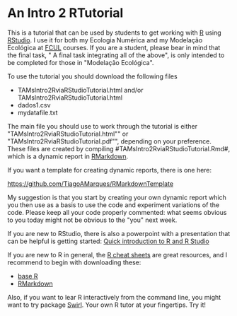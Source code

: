 # An Intro 2 RTutorial

This is a tutorial that can be used by students to get working with [R](https://www.r-project.org/) using [RStudio](https://www.rstudio.com/). I use it for both my Ecologia Numérica and my Modelação Ecológica at [FCUL](https://ciencias.ulisboa.pt/en) courses. If you are a student, please bear in mind that the final task, " A final task integrating all of the above", is only intended to be completed for those in "Modelação Ecológica".

To use the tutorial you should download the following files

- TAMsIntro2RviaRStudioTutorial.html and/or TAMsIntro2RviaRStudioTutorial.html
- dados1.csv
- mydatafile.txt

The main file you should use to work through the tutorial is either "TAMsIntro2RviaRStudioTutorial.html"" or "TAMsIntro2RviaRStudioTutorial.pdf"", depending on your preference. These files are created by compiling #TAMsIntro2RviaRStudioTutorial.Rmd#, which is a dynamic report in [RMarkdown](https://rmarkdown.rstudio.com/).

If you want a template for creating dynamic reports, there is one here:

https://github.com/TiagoAMarques/RMarkdownTemplate

My suggestion is that you start by creating your own dynamic report which you then use as a basis to use the code and experiment variations of the code. Please keep all your code properly commented: what seems obvious to you today might not be obvious to the "you" next week.

If you are new to RStudio, there is also a powerpoint with a presentation  that can be helpful is getting started: [Quick introduction to R and R Studio](https://github.com/TiagoAMarques/AnIntro2RTutorial/blob/master/Quick%20introduction%20to%20R%20and%20R%20Studio.pptx)

If you are new to R in general, the [R cheat sheets](https://www.rstudio.com/resources/cheatsheets/) are great resources, and I recommend to begin with downloading these:

- [base R](https://github.com/rstudio/cheatsheets/blob/main/base-r.pdf)
- [RMarkdown](https://www.rstudio.com/wp-content/uploads/2015/02/rmarkdown-cheatsheet.pdf)

Also, if you want to lear R interactively from the command line, you might want to try package [Swirl](https://swirlstats.com/). Your own R tutor at your fingertips. Try it!